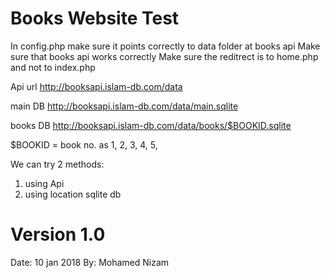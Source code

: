 Books Website Test
========================================
In config.php make sure it points correctly to data folder at books api
Make sure that books api works correctly
Make sure the reditrect is to home.php and not to index.php

Api url
http://booksapi.islam-db.com/data

main DB
http://booksapi.islam-db.com/data/main.sqlite

books DB
http://booksapi.islam-db.com/data/books/$BOOKID.sqlite

$BOOKID = book no. as 1, 2, 3, 4, 5, 

We can try 2 methods:
1. using Api
2. using location sqlite db


Version 1.0
========================================
Date: 10 jan 2018
By: Mohamed Nizam


